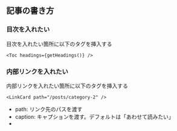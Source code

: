 ## 記事の書き方
### 目次を入れたい
目次を入れたい箇所に以下のタグを挿入する
```
<Toc headings={getHeadings()} />
```

### 内部リンクを入れたい
内部リンクを入れたい箇所に以下のタグを挿入する
```
<LinkCard path="/posts/category-2" />
```
- path: リンク先のパスを渡す
- caption: キャプションを渡す。デフォルトは「あわせて読みたい」
- 